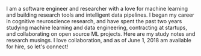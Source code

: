 I am a software engineer and researcher with a love for machine learning and building 
research tools and intelligent data pipelines. I began my career in cognitive neuroscience 
research, and have spent the past two years studying machine learning and data engineering, 
contracting at startups, and collaborating on open source ML projects. Here are my study notes and research musings. I love collaboration, and as of June 1, 2018 am available for hire, so let's connect!
